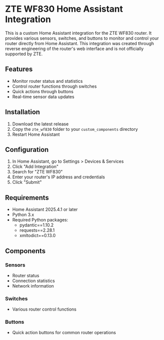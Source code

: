 # ZTE WF830 Home Assistant Integration

This is a custom Home Assistant integration for the ZTE WF830 router. It provides various sensors, switches, and buttons to monitor and control your router directly from Home Assistant. This integration was created through reverse engineering of the router's web interface and is not officially supported by ZTE.

## Features

- Monitor router status and statistics
- Control router functions through switches
- Quick actions through buttons
- Real-time sensor data updates

## Installation

1. Download the latest release
2. Copy the `zte_wf830` folder to your `custom_components` directory
3. Restart Home Assistant

## Configuration

1. In Home Assistant, go to Settings > Devices & Services
2. Click "Add Integration"
3. Search for "ZTE WF830"
4. Enter your router's IP address and credentials
5. Click "Submit"

## Requirements

- Home Assistant 2025.4.1 or later
- Python 3.x
- Required Python packages:
  - pydantic==1.10.2
  - requests==2.28.1
  - xmltodict==0.13.0

## Components

### Sensors
- Router status
- Connection statistics
- Network information

### Switches
- Various router control functions

### Buttons
- Quick action buttons for common router operations
